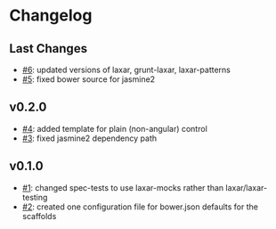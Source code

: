 # Changelog

## Last Changes

- [#6](https://github.com/LaxarJS/generator-laxarjs/issues/6): updated versions of laxar, grunt-laxar, laxar-patterns
- [#5](https://github.com/LaxarJS/generator-laxarjs/issues/5): fixed bower source for jasmine2


## v0.2.0

- [#4](https://github.com/LaxarJS/generator-laxarjs/issues/4): added template for plain (non-angular) control
- [#3](https://github.com/LaxarJS/generator-laxarjs/issues/3): fixed jasmine2 dependency path


## v0.1.0

- [#1](https://github.com/LaxarJS/generator-laxarjs/issues/1): changed spec-tests to use laxar-mocks rather than laxar/laxar-testing
- [#2](https://github.com/LaxarJS/generator-laxarjs/issues/2): created one configuration file for bower.json defaults for the scaffolds
